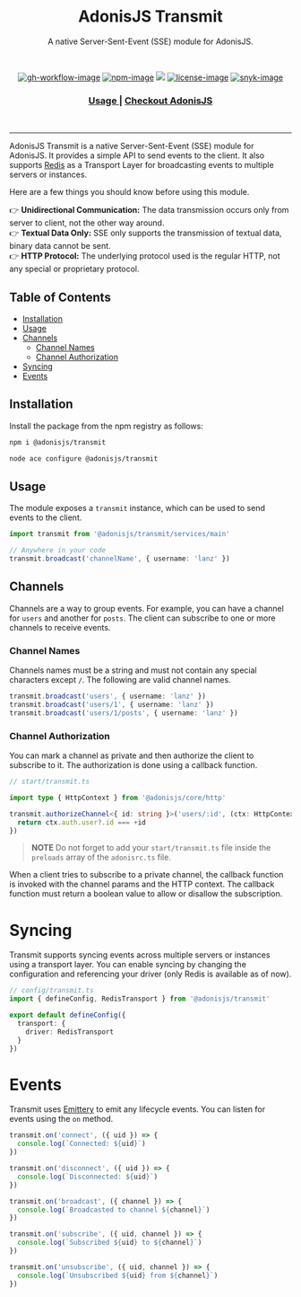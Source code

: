 <div align="center">
  <h1> AdonisJS Transmit</h1>
  <p>A native Server-Sent-Event (SSE) module for AdonisJS.</p>
</div>

<br />

<div align="center">

[![gh-workflow-image]][gh-workflow-url] [![npm-image]][npm-url] ![][typescript-image] [![license-image]][license-url] [![snyk-image]][snyk-url]

</div>

<div align="center">
  <h3>
    <a href="#installation">
      Usage
    </a>
    <span> | </span>
    <a href="https://adonisjs.com">
      Checkout AdonisJS
    </a>
  </h3>
</div>

<br />

<hr />

AdonisJS Transmit is a native Server-Sent-Event (SSE) module for AdonisJS. It provides a simple API to send events to the client. It also supports [Redis](https://redis.io/) as a Transport Layer for broadcasting events to multiple servers or instances.

Here are a few things you should know before using this module.

<p>
👉 <strong>Unidirectional Communication:</strong> The data transmission occurs only from server to client, not the other way around.	<br />
👉 <strong>Textual Data Only:</strong> SSE only supports the transmission of textual data, binary data cannot be sent. <br />
👉 <strong>HTTP Protocol:</strong> The underlying protocol used is the regular HTTP, not any special or proprietary protocol.	<br />
</p>

## Table of Contents

<!-- START doctoc generated TOC please keep comment here to allow auto update -->
<!-- DON'T EDIT THIS SECTION, INSTEAD RE-RUN doctoc TO UPDATE -->

  - [Installation](#installation)
  - [Usage](#usage)
  - [Channels](#channels)
    - [Channel Names](#channel-names)
    - [Channel Authorization](#channel-authorization)
- [Syncing](#syncing)
- [Events](#events)

<!-- END doctoc generated TOC please keep comment here to allow auto update -->

## Installation

Install the package from the npm registry as follows:

```sh
npm i @adonisjs/transmit
```

```sh
node ace configure @adonisjs/transmit
```

## Usage

The module exposes a `transmit` instance, which can be used to send events to the client.

```ts
import transmit from '@adonisjs/transmit/services/main'

// Anywhere in your code
transmit.broadcast('channelName', { username: 'lanz' })
```

## Channels

Channels are a way to group events. For example, you can have a channel for `users` and another for `posts`. The client can subscribe to one or more channels to receive events.

### Channel Names

Channels names must be a string and must not contain any special characters except `/`. The following are valid channel names.

```ts
transmit.broadcast('users', { username: 'lanz' })
transmit.broadcast('users/1', { username: 'lanz' })
transmit.broadcast('users/1/posts', { username: 'lanz' })
```

### Channel Authorization

You can mark a channel as private and then authorize the client to subscribe to it. The authorization is done using a callback function.

```ts
// start/transmit.ts

import type { HttpContext } from '@adonisjs/core/http'

transmit.authorizeChannel<{ id: string }>('users/:id', (ctx: HttpContext, { id }) => {
  return ctx.auth.user?.id === +id
})
```

> **NOTE**
> Do not forget to add your `start/transmit.ts` file inside the `preloads` array of the `adonisrc.ts` file.

When a client tries to subscribe to a private channel, the callback function is invoked with the channel params and the HTTP context. The callback function must return a boolean value to allow or disallow the subscription.

# Syncing

Transmit supports syncing events across multiple servers or instances using a transport layer. You can enable syncing by changing the configuration and referencing your driver (only Redis is available as of now).

```ts
// config/transmit.ts
import { defineConfig, RedisTransport } from '@adonisjs/transmit'

export default defineConfig({
  transport: {
    driver: RedisTransport
  }
})
```

# Events

Transmit uses [Emittery](https://github.com/sindresorhus/emittery) to emit any lifecycle events. You can listen for events using the `on` method.

```ts
transmit.on('connect', ({ uid }) => {
  console.log(`Connected: ${uid}`)
})

transmit.on('disconnect', ({ uid }) => {
  console.log(`Disconnected: ${uid}`)
})

transmit.on('broadcast', ({ channel }) => {
  console.log(`Broadcasted to channel ${channel}`)
})

transmit.on('subscribe', ({ uid, channel }) => {
  console.log(`Subscribed ${uid} to ${channel}`)
})

transmit.on('unsubscribe', ({ uid, channel }) => {
  console.log(`Unsubscribed ${uid} from ${channel}`)
})
```

[gh-workflow-image]: https://img.shields.io/github/actions/workflow/status/adonisjs/transmit/test?style=for-the-badge
[gh-workflow-url]: https://github.com/adonisjs/transmit/actions/workflows/test.yml 'GitHub action'
[typescript-image]: https://img.shields.io/badge/Typescript-294E80.svg?style=for-the-badge&logo=typescript
[typescript-url]: "typescript"
[npm-image]: https://img.shields.io/npm/v/@adonisjs/transmit.svg?style=for-the-badge&logo=npm
[npm-url]: https://npmjs.org/package/@adonisjs/transmit 'npm'
[license-image]: https://img.shields.io/npm/l/@adonisjs/transmit?color=blueviolet&style=for-the-badge
[license-url]: LICENSE.md 'license'
[snyk-image]: https://img.shields.io/snyk/vulnerabilities/github/adonisjs/transmit?label=Snyk%20Vulnerabilities&style=for-the-badge
[snyk-url]: https://snyk.io/test/github/adonisjs/transmit?targetFile=package.json 'snyk'
